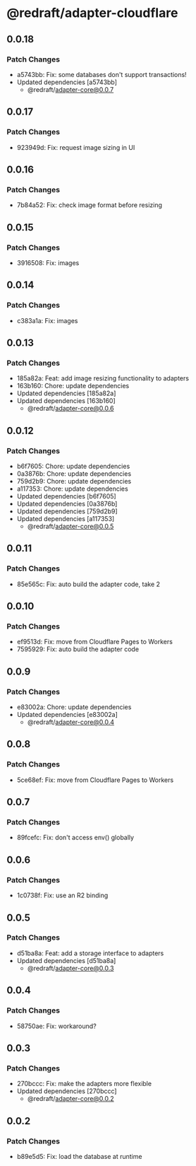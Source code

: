 # @redraft/adapter-cloudflare

## 0.0.18

### Patch Changes

- a5743bb: Fix: some databases don't support transactions!
- Updated dependencies [a5743bb]
  - @redraft/adapter-core@0.0.7

## 0.0.17

### Patch Changes

- 923949d: Fix: request image sizing in UI

## 0.0.16

### Patch Changes

- 7b84a52: Fix: check image format before resizing

## 0.0.15

### Patch Changes

- 3916508: Fix: images

## 0.0.14

### Patch Changes

- c383a1a: Fix: images

## 0.0.13

### Patch Changes

- 185a82a: Feat: add image resizing functionality to adapters
- 163b160: Chore: update dependencies
- Updated dependencies [185a82a]
- Updated dependencies [163b160]
  - @redraft/adapter-core@0.0.6

## 0.0.12

### Patch Changes

- b6f7605: Chore: update dependencies
- 0a3876b: Chore: update dependencies
- 759d2b9: Chore: update dependencies
- a117353: Chore: update dependencies
- Updated dependencies [b6f7605]
- Updated dependencies [0a3876b]
- Updated dependencies [759d2b9]
- Updated dependencies [a117353]
  - @redraft/adapter-core@0.0.5

## 0.0.11

### Patch Changes

- 85e565c: Fix: auto build the adapter code, take 2

## 0.0.10

### Patch Changes

- ef9513d: Fix: move from Cloudflare Pages to Workers
- 7595929: Fix: auto build the adapter code

## 0.0.9

### Patch Changes

- e83002a: Chore: update dependencies
- Updated dependencies [e83002a]
  - @redraft/adapter-core@0.0.4

## 0.0.8

### Patch Changes

- 5ce68ef: Fix: move from Cloudflare Pages to Workers

## 0.0.7

### Patch Changes

- 89fcefc: Fix: don't access env() globally

## 0.0.6

### Patch Changes

- 1c0738f: Fix: use an R2 binding

## 0.0.5

### Patch Changes

- d51ba8a: Feat: add a storage interface to adapters
- Updated dependencies [d51ba8a]
  - @redraft/adapter-core@0.0.3

## 0.0.4

### Patch Changes

- 58750ae: Fix: workaround?

## 0.0.3

### Patch Changes

- 270bccc: Fix: make the adapters more flexible
- Updated dependencies [270bccc]
  - @redraft/adapter-core@0.0.2

## 0.0.2

### Patch Changes

- b89e5d5: Fix: load the database at runtime
